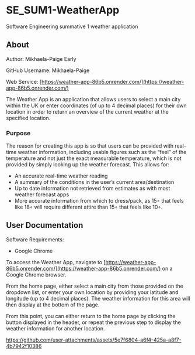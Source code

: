 # SE_SUM1-WeatherApp
Software Engineering summative 1 weather application

## About

Author: Mikhaela-Paige Early

GitHub Username: Mikhaela-Paige

Web Service: [https://weather-app-86b5.onrender.com/](https://weather-app-86b5.onrender.com/)

The Weather App is an application that allows users to select a main city within the UK or enter coordinates (of up to 4 decimal places) for their own location in order to return an overview of the current weather at the specified location.

### Purpose

The reason for creating this app is so that users can be provided with real-time weather information, including usable figures such as the “feel” of the temperature and not just the exact measurable temperature, which is not provided by simply looking up the weather forecast. This allows for:
- An accurate real-time weather reading
- A summary of the conditions in the user’s current area/destination
- Up to date information not retrieved from estimates as with most weather forecast apps
- More accurate information from which to dress/pack, as 15∘ that feels like 18∘ will require different attire than 15∘ that feels like 10∘.


## User Documentation

Software Requirements:
- Google Chrome

To access the Weather App, navigate to [https://weather-app-86b5.onrender.com/](https://weather-app-86b5.onrender.com/) on a Google Chrome browser.

From the home page, either select a main city from those provided on the dropdown list, or enter your own location by providing your latitude and longitude (up to 4 decimal places). The weather information for this area will then display at the bottom of the page.

From this point, you can either return to the home page by clicking the button displayed in the header, or repeat the previous step to display the weather information for another location.

https://github.com/user-attachments/assets/5e7f6804-a6f4-425a-a8f7-4b7942f10386


